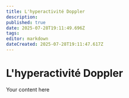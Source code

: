```yaml
---
title: L'hyperactivité Doppler
description: 
published: true
date: 2025-07-28T19:11:49.696Z
tags: 
editor: markdown
dateCreated: 2025-07-28T19:11:47.617Z
---
```


# L'hyperactivité Doppler
Your content here